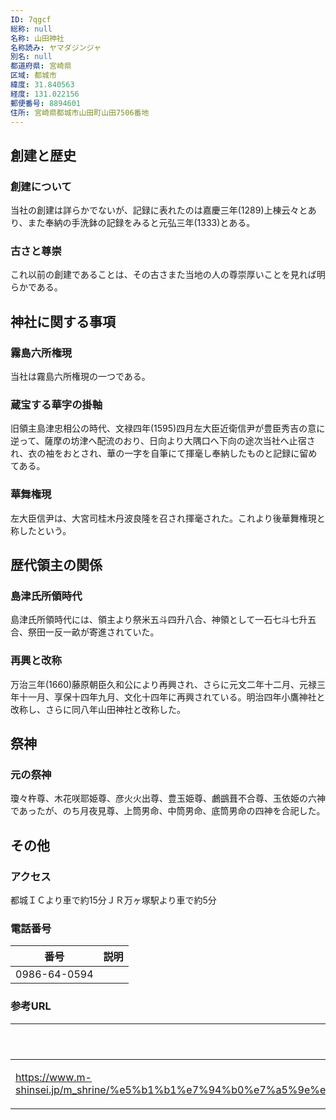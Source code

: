 ```yaml
---
ID: 7qgcf
総称: null
名称: 山田神社
名称読み: ヤマダジンジャ
別名: null
都道府県: 宮崎県
区域: 都城市
緯度: 31.840563
経度: 131.022156
郵便番号: 8894601
住所: 宮崎県都城市山田町山田7506番地
---
```


## 創建と歴史

### 創建について

当社の創建は詳らかでないが、記録に表れたのは嘉慶三年(1289)上棟云々とあり、また奉納の手洗鉢の記録をみると元弘三年(1333)とある。

### 古さと尊崇

これ以前の創建であることは、その古さまた当地の人の尊崇厚いことを見れば明らかである。

## 神社に関する事項

### 霧島六所権現

当社は霧島六所権現の一つである。

### 蔵宝する華字の掛軸

旧領主島津忠相公の時代、文禄四年(1595)四月左大臣近衛信尹が豊臣秀吉の意に逆って、薩摩の坊津へ配流のおり、日向より大隅口へ下向の途次当社へ止宿され、衣の袖をおとされ、華の一字を自筆にて揮毫し奉納したものと記録に留めてある。

### 華舞権現

左大臣信尹は、大宮司桂木丹波良隆を召され揮毫された。これより後華舞権現と称したという。

## 歴代領主の関係

### 島津氏所領時代

島津氏所領時代には、領主より祭米五斗四升八合、神領として一石七斗七升五合、祭田一反一畝が寄進されていた。

### 再興と改称

万治三年(1660)藤原朝臣久和公により再興され、さらに元文二年十二月、元禄三年十一月、享保十四年九月、文化十四年に再興されている。明治四年小鷹神社と改称し、さらに同八年山田神社と改称した。

## 祭神

### 元の祭神

瓊々杵尊、木花咲耶姫尊、彦火火出尊、豊玉姫尊、鸕鷀葺不合尊、玉依姫の六神であったが、のち月夜見尊、上筒男命、中筒男命、底筒男命の四神を合祀した。

## その他

### アクセス

都城ＩＣより車で約15分ＪＲ万ヶ塚駅より車で約5分

### 電話番号

| 番号         | 説明 |
| ------------ | ---- |
| 0986-64-0594 |      |

### 参考URL

| URL                                                                                                                                                                                                            | 説明   |
| -------------------------------------------------------------------------------------------------------------------------------------------------------------------------------------------------------------- | ------ |
| https://www.m-shinsei.jp/m_shrine/%e5%b1%b1%e7%94%b0%e7%a5%9e%e7%a4%be%ef%bc%88%e3%82%84%e3%81%be%e3%81%a0%e3%81%98%e3%82%93%e3%81%98%e3%82%83%ef%bc%89%ef%bc%88%e8%8f%af%e8%88%9e%e7%a5%9e%e7%a4%be%ef%bc%89/ | 神社庁 |
